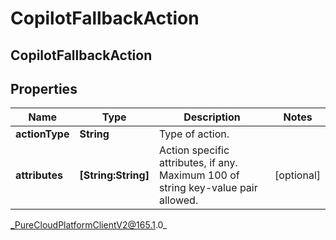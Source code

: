# CopilotFallbackAction

## CopilotFallbackAction

## Properties

|Name | Type | Description | Notes|
|------------ | ------------- | ------------- | -------------|
| **actionType** | **String** | Type of action. | |
| **attributes** | **[String:String]** | Action specific attributes, if any. Maximum 100 of string key-value pair allowed. | [optional] |



_PureCloudPlatformClientV2@165.1.0_
